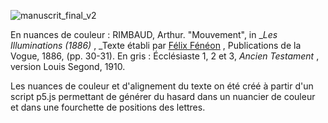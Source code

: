 
![manuscrit_final_v2](https://omelettebio.files.wordpress.com/2018/01/manuscrit_final_v2.png)


En nuances de couleur : RIMBAUD, Arthur. "Mouvement", in __Les Illuminations
(1886)_ , _Texte établi par [Félix
Fénéon](https://fr.wikisource.org/wiki/Auteur:F%C3%A9lix_F%C3%A9n%C3%A9on
"Auteur:Félix Fénéon") , Publications de la Vogue, 1886, (pp. 30-31). En gris
: Écclésiaste 1, 2 et 3, _Ancien Testament_ , version Louis Segond, 1910.

Les nuances de couleur et d'alignement du texte on été créé à partir d'un script p5.js permettant de générer du hasard dans un nuancier de couleur et dans une fourchette de positions des lettres.
